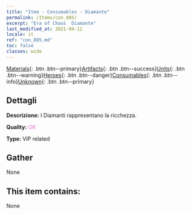 ```yaml
---
title: "Item - Consumables - Diamante"
permalink: /Items/con_885/
excerpt: "Era of Chaos  Diamante"
last_modified_at: 2021-04-12
locale: it
ref: "con_885.md"
toc: false
classes: wide
---
```

 [Materials](/it/Items/){: .btn .btn--primary}[Artifacts](/it/Items/Artifacts/){: .btn .btn--success}[Units](/it/Items/Units/){: .btn .btn--warning}[Heroes](/it/Items/Heroes/){: .btn .btn--danger}[Consumables](/it/Items/Consumables/){: .btn .btn--info}[Unknown](/it/Items/Unknown/){: .btn .btn--primary}

## Dettagli
 **Descrizione:** I Diamanti rappresentano la ricchezza.

 **Quality:** <span style="color: #DA70D6">OK</span>

 **Type:** VIP related

## Gather

  None

## This item contains:

  None

